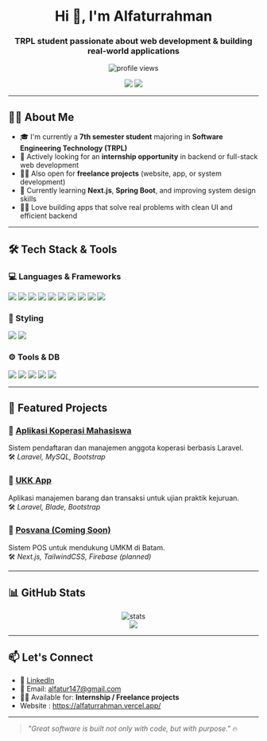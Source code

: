 <h1 align="center">Hi 👋, I'm Alfaturrahman</h1>
<h3 align="center">TRPL student passionate about web development & building real-world applications</h3>

<p align="center">
  <img src="https://komarev.com/ghpvc/?username=Alfaturrahman&label=Profile%20views&color=0e75b6&style=flat" alt="profile views" />
</p>

<p align="center">
  <img src="https://img.shields.io/badge/Ready%20for-Internship-blue?style=flat&logo=internship&logoColor=white" />
  <img src="https://img.shields.io/badge/Open%20to-Freelance%20Work-orange?style=flat&logo=freelancer" />
</p>

---

## 👨‍💻 About Me

- 🎓 I'm currently a **7th semester student** majoring in **Software Engineering Technology (TRPL)**
- 💼 Actively looking for an **internship opportunity** in backend or full-stack web development  
- 🧑‍💻 Also open for **freelance projects** (website, app, or system development)
- 🌱 Currently learning **Next.js**, **Spring Boot**, and improving system design skills
- 🧑‍🔬 Love building apps that solve real problems with clean UI and efficient backend

---

## 🛠️ Tech Stack & Tools

### 💻 Languages & Frameworks
<p>
  <img src="https://img.shields.io/badge/PHP-777BB4?style=flat&logo=php&logoColor=white" />
  <img src="https://img.shields.io/badge/Laravel-F55247?style=flat&logo=laravel&logoColor=white" />
  <img src="https://img.shields.io/badge/Java-007396?style=flat&logo=java&logoColor=white" />
  <img src="https://img.shields.io/badge/Spring Boot-6DB33F?style=flat&logo=spring-boot&logoColor=white" />
  <img src="https://img.shields.io/badge/Django-092E20?style=flat&logo=django&logoColor=white" />
  <img src="https://img.shields.io/badge/JavaScript-F7DF1E?style=flat&logo=javascript&logoColor=black" />
  <img src="https://img.shields.io/badge/React-61DAFB?style=flat&logo=react&logoColor=black" />
  <img src="https://img.shields.io/badge/Next.js-000000?style=flat&logo=nextdotjs&logoColor=white" />
  <img src="https://img.shields.io/badge/Flutter-02569B?style=flat&logo=flutter&logoColor=white" />
  <img src="https://img.shields.io/badge/Firebase-FFCA28?style=flat&logo=firebase&logoColor=black" />
</p>

### 🎨 Styling
<p>
  <img src="https://img.shields.io/badge/Tailwind_CSS-38B2AC?style=flat&logo=tailwind-css&logoColor=white" />
  <img src="https://img.shields.io/badge/Bootstrap-563D7C?style=flat&logo=bootstrap&logoColor=white" />
</p>

### ⚙️ Tools & DB
<p>
  <img src="https://img.shields.io/badge/MySQL-4479A1?style=flat&logo=mysql&logoColor=white" />
  <img src="https://img.shields.io/badge/PostgreSQL-336791?style=flat&logo=postgresql&logoColor=white" />
  <img src="https://img.shields.io/badge/Git-F05032?style=flat&logo=git&logoColor=white" />
  <img src="https://img.shields.io/badge/GitHub-181717?style=flat&logo=github&logoColor=white" />
  <img src="https://img.shields.io/badge/VS Code-007ACC?style=flat&logo=visual-studio-code&logoColor=white" />
</p>

---

## 🚀 Featured Projects

### 📌 [Aplikasi Koperasi Mahasiswa](https://github.com/Alfaturrahman/koperasi)
Sistem pendaftaran dan manajemen anggota koperasi berbasis Laravel.  
🛠️ *Laravel, MySQL, Bootstrap*  

### 📌 [UKK App](https://github.com/Alfaturrahman/ukk)  
Aplikasi manajemen barang dan transaksi untuk ujian praktik kejuruan.  
🛠️ *Laravel, Blade, Bootstrap*

### 📌 [Posvana (Coming Soon)](https://github.com/Alfaturrahman/posvana)  
Sistem POS untuk mendukung UMKM di Batam.  
🛠️ *Next.js, TailwindCSS, Firebase (planned)*

---

## 📊 GitHub Stats

<p align="center">
  <img src="https://github-readme-stats.vercel.app/api?username=Alfaturrahman&show_icons=true&theme=default" alt="stats" />
  <br />
  <img src="https://github-readme-stats.vercel.app/api/top-langs/?username=Alfaturrahman&layout=compact&theme=default" />
</p>

---

## 📫 Let's Connect

- 💼 [LinkedIn](https://linkedin.com/in/alfaturrahman)  
- 📧 Email: alfatur147@gmail.com  
- 🧑‍💻 Available for: **Internship / Freelance projects**
- Website : https://alfaturrahman.vercel.app/

---

> _"Great software is built not only with code, but with purpose."_ 🔥
